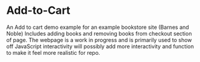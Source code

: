# Add-to-Cart
An Add to cart demo example for an example bookstore site (Barnes and Noble) Includes adding books and removing books from checkout section of page. The webpage is a work in progress and is primarily used to show off JavaScript interactivity will possibly add more interactivity and function to make it feel more realistic for repo.

